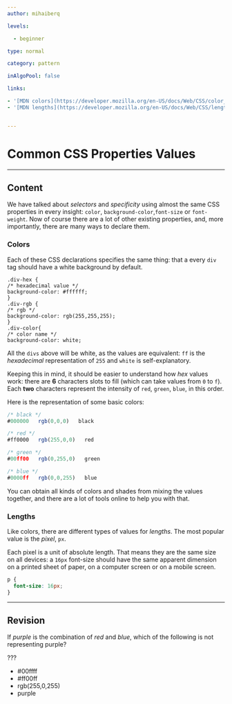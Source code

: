 ```yaml
---
author: mihaiberq

levels:

  - beginner

type: normal

category: pattern

inAlgoPool: false

links:

- '[MDN colors](https://developer.mozilla.org/en-US/docs/Web/CSS/color_value){website}'
- '[MDN lengths](https://developer.mozilla.org/en-US/docs/Web/CSS/length){website}'


---
```


# Common CSS Properties Values

---
## Content

We have talked about *selectors* and *specificity* using almost the same CSS properties in every insight: `color`, `background-color`,`font-size` or `font-weight`. Now of course there are a lot of other existing properties, and, more importantly, there are many ways to declare them.

### Colors
Each of these CSS declarations specifies the same thing: that a every `div` tag should have a white background by default.
```
.div-hex {
/* hexadecimal value */
background-color: #ffffff;
}
.div-rgb {
/* rgb */
background-color: rgb(255,255,255);
}
.div-color{
/* color name */
background-color: white;
```
All the `divs` above will be white, as the values are equivalent: `ff` is the *hexadecimal* representation of `255` and `white` is self-explanatory.

Keeping this in mind, it should be easier to understand how *hex* values work: there are **6** characters slots to fill (which can take values from `0` to `f`). Each **two** characters represent the intensity of `red`, `green`, `blue`, in this order.

Here is the representation of some basic colors:
```javascript
/* black */
#000000   rgb(0,0,0)   black

/* red */
#ff0000   rgb(255,0,0)   red

/* green */
#00ff00   rgb(0,255,0)   green

/* blue */
#0000ff   rgb(0,0,255)   blue
```

You can obtain all kinds of colors and shades from mixing the values together, and there are a lot of tools online to help you with that.

### Lengths

Like colors, there are different types of values for *lengths*. The most popular value is the *pixel*, `px`.

Each pixel is a unit of absolute length. That means they are the same size on all devices: a `16px` font-size should have the same apparent dimension on a printed sheet of paper, on a computer screen or on a mobile screen.
```css
p {
  font-size: 16px;
}
```

---
## Revision

If *purple* is the combination of *red* and *blue*, which of the following is not representing purple?

???

* #00ffff
* #ff00ff
* rgb(255,0,255)
* purple

